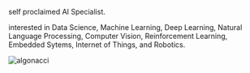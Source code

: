 self proclaimed AI Specialist.

interested in Data Science, Machine Learning, Deep Learning, Natural Language Processing, Computer Vision, Reinforcement Learning, Embedded Sytems, Internet of Things, and Robotics.

<p><img align="center" src="https://github-readme-streak-stats.herokuapp.com/?user=algonacci&" alt="algonacci" /></p>
